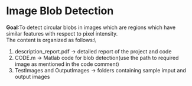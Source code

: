 # Image Blob Detection
**Goal**:To detect circular blobs in images which are regions which have similar features with respect to pixel intensity.\
The content is organized as follows:\
1. description_report.pdf -> detailed report of the project and code
2. CODE.m -> Matlab code for blob detection(use the path to required image as mentioned in the code comment)
3. TestImages and OutputImages -> folders containing sample imput and output images
